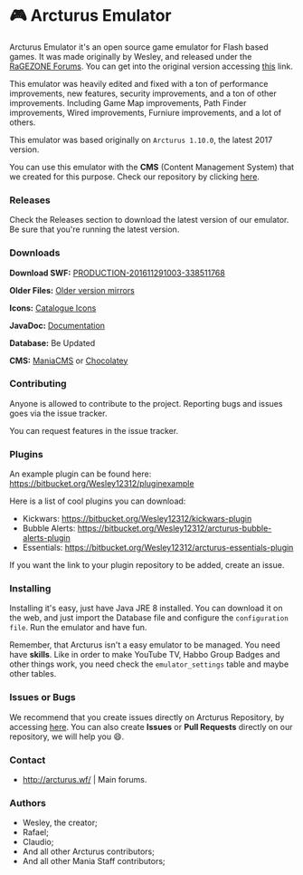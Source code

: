 # :video_game: Arcturus Emulator #

Arcturus Emulator it's an open source game emulator for Flash based games. It was made originally by Wesley, and released under the [RaGEZONE Forums](http://forum.ragezone.com). You can get into the original version accessing [this](http://arcturus.wf/) link.

This emulator was heavily edited and fixed with a ton of performance improvements, new features, security improvements, and a ton of other improvements. Including Game Map improvements, Path Finder improvements, Wired improvements, Furniure improvements, and a lot of others.

This emulator was based originally on `Arcturus 1.10.0`, the latest 2017 version.

You can use this emulator with the **CMS** (Content Management System) that we created for this purpose. Check our repository by clicking [here](https://github.com/izinezion/ManiaCMS).

### Releases ###

Check the Releases section to download the latest version of our emulator. Be sure that you're running the latest version.

### Downloads ###

**Download SWF:** [PRODUCTION-201611291003-338511768](http://arcturus.wf/mirrors/asmd_PRODUCTION-201611291003-338511768.swf)

**Older Files:** [Older version mirrors](http://arcturus.wf/mirrors/)

**Icons:** [Catalogue Icons](http://arcturus.wf/mirrors/icons.zip)

**JavaDoc:** [Documentation](http://arcturus.wf/doc/)

**Database:** Be Updated

**CMS:** [ManiaCMS](https://github.com/izinezion/ManiaCMS) or [Chocolatey](https://github.com/sant0ro/chocolatey)

### Contributing ###
Anyone is allowed to contribute to the project. Reporting bugs and issues goes via the issue tracker.

You can request features in the issue tracker.

### Plugins ###
An example plugin can be found here: https://bitbucket.org/Wesley12312/pluginexample

Here is a list of cool plugins you can download:

* Kickwars: https://bitbucket.org/Wesley12312/kickwars-plugin
* Bubble Alerts: https://bitbucket.org/Wesley12312/arcturus-bubble-alerts-plugin
* Essentials: https://bitbucket.org/Wesley12312/arcturus-essentials-plugin

If you want the link to your plugin repository to be added, create an issue.

### Installing ###

Installing it's easy, just have Java JRE 8 installed. You can download it on the web, and just import the Database file and configure the `configuration file`. Run the emulator and have fun.

Remember, that Arcturus isn't a easy emulator to be managed. You need have **skills**. Like in order to make YouTube TV, Habbo Group Badges and other things work, you need check the `emulator_settings` table and maybe other tables.

### Issues or Bugs ###

We recommend that you create issues directly on Arcturus Repository, by accessing [here](https://bitbucket.org/Wesley12312/arcturus/issues?status=new&status=open). You can also create **Issues** or **Pull Requests** directly on our repository, we will help you :smile:.

### Contact ###

* http://arcturus.wf/ | Main forums.

### Authors ###

* Wesley, the creator;
* Rafael;
* Claudio;
* And all other Arcturus contributors;
* And all other Mania Staff contributors;
